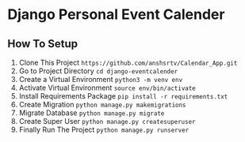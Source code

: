 # Django Personal Event Calender

## How To Setup
1. Clone This Project `https://github.com/anshsrtv/Calendar_App.git`
2. Go to Project Directory `cd django-eventcalender`
3. Create a Virtual Environment `python3 -m venv env`
4. Activate Virtual Environment `source env/bin/activate`
5. Install Requirements Package `pip install -r requirements.txt`
6. Create Migration `python manage.py makemigrations`
7. Migrate Database `python manage.py migrate`
8. Create Super User `python manage.py createsuperuser`
9. Finally Run The Project `python manage.py runserver`
